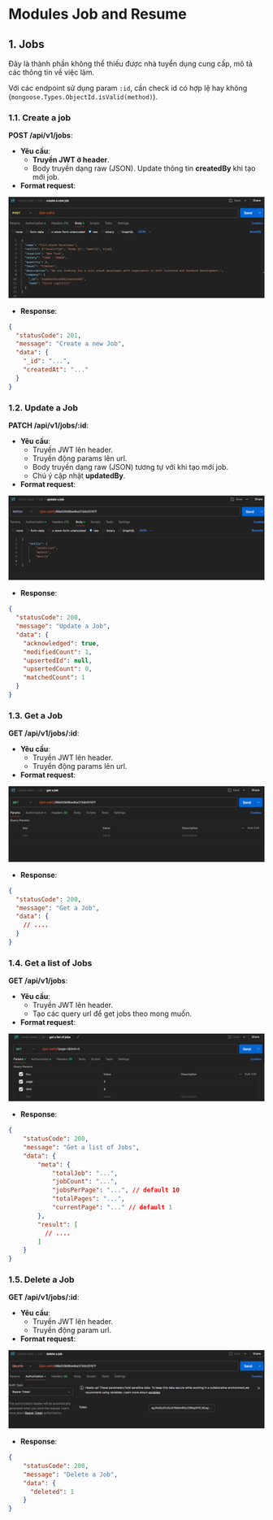# Modules Job and Resume

## 1. Jobs

Đây là thành phần không thể thiếu được nhà tuyển dụng cung cấp, mô tả các thông tin về việc làm.

Với các endpoint sử dụng param `:id`, cần check id có hợp lệ hay không (`mongoose.Types.ObjectId.isValid(method)`).

### 1.1. Create a job

**POST /api/v1/jobs**:

- **Yêu cầu**:
  - **Truyền JWT ở header**.
  - Body truyền dạng raw (JSON). Update thông tin **createdBy** khi tạo mới job.
- **Format request**:

![1.1.png](/images/Lesson16/1.1.png)

- **Response**:

```json
{
  "statusCode": 201,
  "message": "Create a new Job",
  "data": {
    "_id": "...",
    "createdAt": "..."
  }
}
```

### 1.2. Update a Job

**PATCH /api/v1/jobs/:id**:

- **Yêu cầu**:
  - Truyền JWT lên header.
  - Truyền động params lên url.
  - Body truyền dạng raw (JSON) tương tự với khi tạo mới job.
  - Chú ý cập nhật **updatedBy**.
- **Format request**:

![1.2.png](/images/Lesson16/1.2.png)

- **Response**:

```json
{
  "statusCode": 200,
  "message": "Update a Job",
  "data": {
    "acknowledged": true,
    "modifiedCount": 1,
    "upsertedId": null,
    "upsertedCount": 0,
    "matchedCount": 1
  }
}
```

### 1.3. Get a Job

**GET /api/v1/jobs/:id**:

- **Yêu cầu**:
  - Truyền JWT lên header.
  - Truyền động params lên url.
- **Format request**:

![1.3.png](/images/Lesson16/1.3.png)

- **Response**:

```json
{
  "statusCode": 200,
  "message": "Get a Job",
  "data": {
    // ....
  }
}
```

### 1.4. Get a list of Jobs

**GET /api/v1/jobs**:

- **Yêu cầu**:
  - Truyền JWT lên header.
  - Tạo các query url để get jobs theo mong muốn.
- **Format request**:

![1.4.png](/images/Lesson16/1.4.png)

- **Response**:

```json
{
    "statusCode": 200,
    "message": "Get a list of Jobs",
    "data": {
        "meta": {
            "totalJob": "...", 
            "jobCount": "...", 
            "jobsPerPage": "...", // default 10
            "totalPages": "...", 
            "currentPage": "..." // default 1
        },
        "result": [
          // ....
        ]
    }
}
```

### 1.5. Delete a Job

**GET /api/v1/jobs/:id**:

- **Yêu cầu**:
  - Truyền JWT lên header.
  - Truyền động param url.
- **Format request**:

![1.5.png](/images/Lesson16/1.5.png)

- **Response**:

```json
{
    "statusCode": 200,
    "message": "Delete a Job",
    "data": {
      "deleted": 1
    }
}
```
